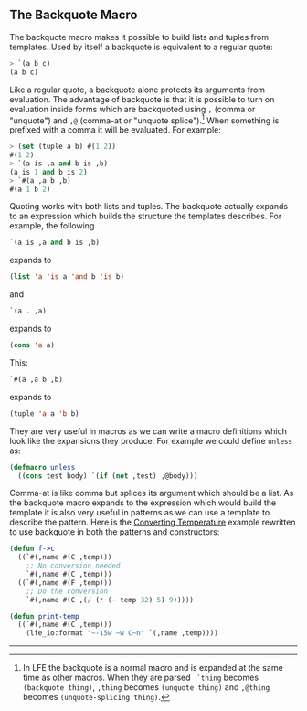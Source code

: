 ## The Backquote Macro

The backquote macro makes it possible to build lists and tuples from templates. Used by itself a backquote is equivalent to a regular quote:

```lisp
> `(a b c)
(a b c)
```

Like a regular quote, a backquote alone protects its arguments from evaluation. The advantage of backquote is that it is possible to turn on evaluation inside forms which are backquoted using ``,`` (comma or "unquote") and ``,@`` (comma-at or "unquote splice").[^1] When something is prefixed with a comma it will be evaluated. For example:

```lisp
> (set (tuple a b) #(1 2))
#(1 2)
> `(a is ,a and b is ,b)
(a is 1 and b is 2)
> `#(a ,a b ,b)
#(a 1 b 2)
```

Quoting works with both lists and tuples. The backquote actually expands to an expression which builds the structure the templates describes. For example, the following

```lisp
`(a is ,a and b is ,b)
```

expands to

```lisp
(list 'a 'is a 'and b 'is b)
```

and

```lisp
`(a . ,a)
```

expands to

```lisp
(cons 'a a)
```

This:

```lisp
`#(a ,a b ,b)
```

expands to

```lisp
(tuple 'a a 'b b)
```

They are very useful in macros as we can write a macro definitions which look like the expansions they produce. For example we could define ``unless`` as:

```lisp
(defmacro unless
  ((cons test body) `(if (not ,test) ,@body)))
```

Comma-at is like comma but splices its argument which should be a list. As the backquote macro expands to the expression which would build the template it is also very useful in patterns as we can use a template to describe the pattern. Here is the [Converting Temperature](../sequential/example.md) example rewritten to use backquote in both the patterns and constructors:

```lisp
(defun f->c
  ((`#(,name #(C ,temp)))
    ;; No conversion needed
    `#(,name #(C ,temp)))
  ((`#(,name #(F ,temp)))
    ;; Do the conversion
    `#(,name #(C ,(/ (* (- temp 32) 5) 9)))))

(defun print-temp
  ((`#(,name #(C ,temp)))
    (lfe_io:format "~-15w ~w C~n" `(,name ,temp))))
```

----

[^1]: In LFE the backquote is a normal macro and is expanded at the same time as other macros. When they are parsed `` `thing`` becomes ``(backquote thing)``, ``,thing`` becomes ``(unquote thing)`` and ``,@thing`` becomes ``(unquote-splicing thing)``.
